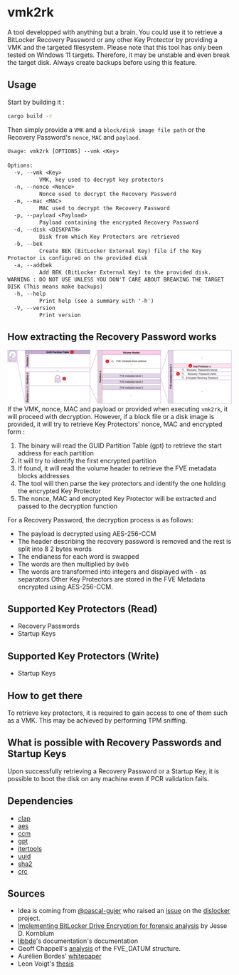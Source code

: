 # vmk2rk
A tool developped with anything but a brain. You could use it to retrieve a BitLocker Recovery Password or any other Key Protector by providing a VMK and the targeted filesystem. Please note that this tool has only been tested on Windows 11 targets. Therefore, it may be unstable and even break the target disk. Always create backups before using this feature.   

## Usage
Start by building it : 
```bash
cargo build -r 
```
Then simply provide a `VMK` and a `block/disk image file path` or the Recovery Password's `nonce`, `MAC` and `paylaod`. 
```text
Usage: vmk2rk [OPTIONS] --vmk <Key>

Options:
  -v, --vmk <Key>
          VMK, key used to decrypt key protectors
  -n, --nonce <Nonce>
          Nonce used to decrypt the Recovery Password
  -m, --mac <MAC>
          MAC used to decrypt the Recovery Password
  -p, --payload <Payload>
          Payload containing the encrypted Recovery Password
  -d, --disk <DISKPATH>
          Disk from which Key Protectors are retrieved 
  -b, --bek
          Create BEK (BitLocker External Key) file if the Key Protector is configured on the provided disk
  -a, --addbek
          Add BEK (BitLocker External Key) to the provided disk. WARNING : DO NOT USE UNLESS YOU DON'T CARE ABOUT BREAKING THE TARGET DISK (This means make backups)
  -h, --help
          Print help (see a summary with '-h')
  -V, --version
          Print version
```

## How extracting the Recovery Password works
![disk-parsing](./img/disk-parsing.png)
If the VMK, nonce, MAC and payload or provided when executing `vmk2rk`, it will proceed with decryption. However, if a block file or a disk image is provided, it will try to retrieve Key Protectors' nonce, MAC and  encrypted form :
1. The binary will read the GUID Partition Table (gpt) to retrieve the start address for each partition
2. It will try to identify the first encrypted partition
3. If found, it will read the volume header to retrieve the FVE metadata blocks addresses
4. The tool will then parse the key protectors and identify the one holding the encrypted Key Protector
5. The nonce, MAC and encrypted Key Protector will be extracted and passed to the decryption function

For a Recovery Password, the decryption process is as follows: 
- The payload is decrypted using AES-256-CCM
- The header describing the recovery password is removed and the rest is split into 8 2 bytes words
- The endianess for each word is swapped
- The words are then multiplied by `0x0b`
- The words are transformed into integers and displayed with `-` as separators
Other Key Protectors are stored in the FVE Metadata encrypted using AES-256-CCM.

## Supported Key Protectors (Read)
- Recovery Passwords 
- Startup Keys

## Supported Key Protectors (Write)
- Startup Keys

## How to get there 
To retrieve key protectors, it is required to gain access to one of them such as a VMK. This may be achieved by performing TPM sniffing. 

## What is possible with Recovery Passwords and Startup Keys
Upon successfully retrieving a Recovery Password or a Startup Key, it is possible to boot the disk on any machine even if PCR validation fails.

## Dependencies 
- [clap](https://docs.rs/clap/latest/clap/)
- [aes](https://docs.rs/aes/latest/aes/)
- [ccm](https://docs.rs/ccm/latest/ccm/)
- [gpt](https://docs.rs/gpt/latest/gpt/)
- [itertools](https://docs.rs/itertools/latest/itertools/)
- [uuid](https://docs.rs/uuid/latest/uuid/)
- [sha2](https://docs.rs/sha2/latest/sha2/)
- [crc](https://docs.rs/crc/latest/crc/)

## Sources
- Idea is coming from [@pascal-gujer](https://github.com/pascal-gujer) who raised an [issue](https://github.com/Aorimn/dislocker/issues/294) on the [dislocker](https://github.com/Aorimn/dislocker) project.
- [Implementing BitLocker Drive Encryption for forensic analysis](https://pdf4pro.com/cdn/implementing-bitlocker-drive-encryption-for-19a515.pdf) by Jesse D. Kornblum 
- [libbde](https://github.com/libyal/libbde/blob/main/documentation/BitLocker%20Drive%20Encryption%20%28BDE%29%20format.asciidoc)'s documentation's documentation
- Geoff Chappell's [analysis](https://www.geoffchappell.com/studies/windows/km/fvevol/structs/datum/index.htm) of the FVE_DATUM structure.
- Aurélien Bordes' [whitepaper](https://www.sstic.org/media/SSTIC2011/SSTIC-actes/bitlocker/SSTIC2011-Article-bitlocker-bordes.pdf)  
- Leon Voigt's [thesis](https://monami.hs-mittweida.de/frontdoor/deliver/index/docId/16055/file/Masterarbeit_LeonVoigt_CY21wC-M_46847.pdf       )
